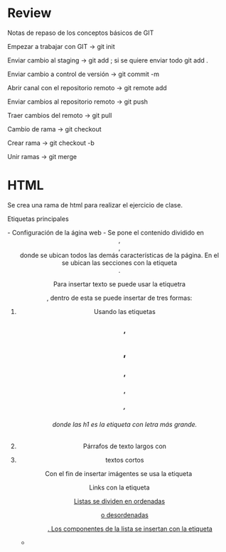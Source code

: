 # Review

Notas de repaso de los conceptos básicos de GIT

Empezar a trabajar con GIT -> git init

Enviar cambio al staging -> git add <nombre del archivo> ; si se quiere enviar todo git add .
  
Enviar cambio a control de versión -> git commit -m <mensaje referente al cambio>
  
Abrir canal con el repositorio remoto -> git remote add <nombre del repositorio> <URL>
  
Enviar cambios al repositorio remoto -> git push <nombre de la rama remota>
  
Traer cambios del remoto -> git pull <nombre remoto> <nombre de la rama>
  
Cambio de rama -> git checkout
  
Crear rama -> git checkout -b <nombre de la rama>
  
Unir ramas -> git merge <rama a unir>

# HTML

Se crea una rama de html para realizar el ejercicio de clase. 

Etiquetas principales
<head> - Configuración de la ágina web 
<body> - Se pone el contenido dividido en <header>, <main>, <footer> donde se ubican todos las demás características de la página. En el <main> se ubican las secciones con la etiqueta <section>.

Para insertar texto se puede usar la etiquetra <article>, dentro de esta se puede insertar de tres formas:
 1. Usando las etiquetas <h1>, <h2>, <h3>, <h4>, <h5>, <h6> donde las h1 es la etiqueta con letra más grande.
 2. Párrafos de texto largos con <p>
 3. textos cortos <span>

Con el fin de insertar imágentes se usa la etiqueta <img scr='' alt=''>

Links con la etiqueta <a href=''>

Listas se dividen en ordenadas <ol> o desordenadas <ul>. Los componentes de la lista se insertan con la etiqueta <li>